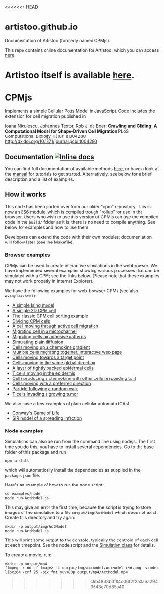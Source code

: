 <<<<<<< HEAD
# artistoo.github.io
Documentation of Artistoo (formerly named CPMjs).

This repo contains online documentation for Artistoo, which you can access [here](https://ingewortel.github.io/artistoo.github.io/).

Artistoo itself is available [here](https://github.com/ingewortel/artistoo).
=======
# CPMjs

Implements a simple Cellular Potts Model in JavaScript. Code includes the extension for cell migration published in 

Ioana Niculescu, Johannes Textor, Rob J. de Boer:
__Crawling and Gliding: A Computational Model for Shape-Driven Cell Migration__
PLoS Computational Biology 11(10): e1004280
http://dx.doi.org/10.1371/journal.pcbi.1004280

## Documentation [![Inline docs](http://inch-ci.org/github/ingewortel/cpmjs.svg?branch=master)](http://inch-ci.org/github/ingewortel/cpmjs)

You can find full documentation of available methods 
[here](https://ingewortel.github.io/cpmjs.github.io/identifiers.html), or have a look at
the [manual](https://ingewortel.github.io/cpmjs.github.io/manual/index.html) for tutorials 
to get started. Alternatively, see below for a brief description and a list of examples.


## How it works

This code has been ported over from our older "cpm" repository. This is now an ES6 module, 
which is compiled trough "rollup" for use in the browser. Users who wish to use this version
of CPMjs can use the compiled code in the `build/` folder as it is; there is no
need to compile anything. See below for examples and how to use them.

Developers can extend the code with their own modules; documentation will follow later
(see the Makefile).

### Browser examples

CPMjs can be used to create interactive simulations in the webbrowser. We have implemented
several examples showing various processes that can be simulated with a CPM; see the
links below. (Please note that these examples may not work properly in Internet Explorer). 

We have the following examples for web-browser CPMs (see also `examples/html`):

* [A simple Ising model](https://ingewortel.github.io/cpmjs.github.io/examples/IsingModel.html)
* [A simple 2D CPM cell](https://ingewortel.github.io/cpmjs.github.io/examples/SingleCell.html)
* [The classic CPM cell sorting example](https://ingewortel.github.io/cpmjs.github.io/examples/Cellsorting.html)
* [Dividing CPM cells](https://ingewortel.github.io/cpmjs.github.io/examples/CellDivision.html)
* [A cell moving through active cell migration](https://ingewortel.github.io/cpmjs.github.io/examples/ActModel.html)
* [Migrating cell in a microchannel](https://ingewortel.github.io/cpmjs.github.io/examples/Microchannel.html)
* [Migrating cells on adhesive patterns](https://ingewortel.github.io/cpmjs.github.io/examples/ActOnMicroPattern.html)
* [Simulating plain diffusion](https://ingewortel.github.io/cpmjs.github.io/examples/Diffusion.html)
* [Cells moving up a chemokine gradient](https://ingewortel.github.io/cpmjs.github.io/examples/Chemotaxis.html)
* [Multiple cells migrating together, interactive web page](https://ingewortel.github.io/cpmjs.github.io/examples/CollectiveMigration.html)
* [Cells moving towards a target point](https://ingewortel.github.io/cpmjs.github.io/examples/DirectedMotionTargetPoint.html)
* [Cells moving in the same global direction](https://ingewortel.github.io/cpmjs.github.io/examples/DirectedMotionLinear.html)
* [A layer of tightly packed epidermal cells](https://ingewortel.github.io/cpmjs.github.io/examples/Epidermis.html)
* [T cells moving in the epidermis](https://ingewortel.github.io/cpmjs.github.io/examples/EpidermisWithTCells.html)
* [Cells producing a chemokine with other cells responding to it](https://ingewortel.github.io/cpmjs.github.io/examples/ManyCellsDiffusion.html)
* [Cells moving with a preferred direction](https://ingewortel.github.io/cpmjs.github.io/examples/ManyCellsPrefDir.html)
* [Particle following a random walk](https://ingewortel.github.io/cpmjs.github.io/examples/RandomWalk.html)
* [T cells invading a growing tumor](https://ingewortel.github.io/cpmjs.github.io/examples/CancerInvasion.html)

We also have a few examples of plain cellular automata (CAs):

* [Conway's Game of Life](https://ingewortel.github.io/cpmjs.github.io/examples/GameOfLife.html)
* [SIR model of a spreading infection](https://ingewortel.github.io/cpmjs.github.io/examples/SIR.html)

### Node examples

Simulations can also be run from the command line using nodejs. The first time you do this,
you have to install several dependencies. Go to the base folder of this package and run

```
npm install
```

which will automatically install the dependencies as supplied in the `package.json` file.

Here's an example of how to run the node script:

```
cd examples/node
node run-ActModel.js
```

This may give an error the first time, because the script is trying to store images of
the simulation to a file `output/img/ActModel` which does not exist. Create this directory
and try again:

``` 
mkdir -p output/img/ActModel
node run-ActModel.js
```

This will print some output to the console; typically the centroid of each 
cell at each timepoint. See the node script and the 
[Simulation class](https://ingewortel.github.io/cpmjs.github.io/class/src/simulation/Simulation.js~Simulation.html)
for details.


To create a movie, run:
```
mkdir -p output/mp4
ffmpeg -r 60 -f image2 -i output/img/ActModel/ActModel-t%d.png -vcodec libx264 -crf 25 -pix_fmt yuv420p output/mp4/ActModel.mp4
```
>>>>>>> cbb4833b3f84c06f2f2a3aea2949643c70d85b40

